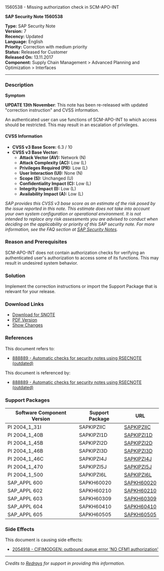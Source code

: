 1560538 - Missing authorization check in SCM-APO-INT

**SAP Security Note 1560538**

**Type:** SAP Security Note  
**Version:** 7  
**Recency:** Updated  
**Language:** English  
**Priority:** Correction with medium priority  
**Status:** Released for Customer  
**Released On:** 13.11.2017  
**Component:** Supply Chain Management > Advanced Planning and Optimization > Interfaces

---

### **Description**

**Symptom**

**UPDATE 13th November**: This note has been re-released with updated "correction instruction" and CVSS information.

An authenticated user can use functions of SCM-APO-INT to which access should be restricted. This may result in an escalation of privileges.

#### **CVSS Information**

- **CVSS v3 Base Score:** 6.3 / 10
- **CVSS v3 Base Vector:**
  - **Attack Vector (AV):** Network (N)
  - **Attack Complexity (AC):** Low (L)
  - **Privileges Required (PR):** Low (L)
  - **User Interaction (UI):** None (N)
  - **Scope (S):** Unchanged (U)
  - **Confidentiality Impact (C):** Low (L)
  - **Integrity Impact (I):** Low (L)
  - **Availability Impact (A):** Low (L)

_SAP provides this CVSS v3 base score as an estimate of the risk posed by the issue reported in this note. This estimate does not take into account your own system configuration or operational environment. It is not intended to replace any risk assessments you are advised to conduct when deciding on the applicability or priority of this SAP security note. For more information, see the FAQ section at [SAP Security Notes](https://support.sap.com/securitynotes)._

### **Reason and Prerequisites**

SCM-APO-INT does not contain authorization checks for verifying an authenticated user's authorization to access some of its functions. This may result in undesired system behavior.

### **Solution**

Implement the correction instructions or import the Support Package that is relevant for your release.

### **Download Links**

- [Download for SNOTE](https://notesdownloads.sap.com/note/0040000009253652017)
- [PDF Version](https://userapps.support.sap.com/sap/support/sfm/notes/print/0001560538?language=en-US&token=8DF9DB09F8DCD5A1EA3CD7FA7584F998)
- [Show Changes](https://me.sap.com/notesLatestChanges/0001560538/E/diff)

### **References**

This document refers to:
- [888889 - Automatic checks for security notes using RSECNOTE (outdated)](https://me.sap.com/notes/888889)

This document is referenced by:
- [888889 - Automatic checks for security notes using RSECNOTE (outdated)](https://me.sap.com/notes/888889)

### **Support Packages**

| Software Component Version | Support Package    | URL                                           |
|----------------------------|--------------------|-----------------------------------------------|
| PI 2004_1_31I              | SAPKIPZIIC         | [SAPKIPZIIC](https://me.sap.com/supportpackage/SAPKIPZIIC)         |
| PI 2004_1_40B              | SAPKIPZI1D         | [SAPKIPZI1D](https://me.sap.com/supportpackage/SAPKIPZI1D)         |
| PI 2004_1_45B              | SAPKIPZI2D         | [SAPKIPZI2D](https://me.sap.com/supportpackage/SAPKIPZI2D)         |
| PI 2004_1_46B              | SAPKIPZI3D         | [SAPKIPZI3D](https://me.sap.com/supportpackage/SAPKIPZI3D)         |
| PI 2004_1_46C              | SAPKIPZI4J         | [SAPKIPZI4J](https://me.sap.com/supportpackage/SAPKIPZI4J)         |
| PI 2004_1_470              | SAPKIPZI5J         | [SAPKIPZI5J](https://me.sap.com/supportpackage/SAPKIPZI5J)         |
| PI 2004_1_500              | SAPKIPZI6L         | [SAPKIPZI6L](https://me.sap.com/supportpackage/SAPKIPZI6L)         |
| SAP_APPL 600               | SAPKH60020         | [SAPKH60020](https://me.sap.com/supportpackage/SAPKH60020)         |
| SAP_APPL 602               | SAPKH60210         | [SAPKH60210](https://me.sap.com/supportpackage/SAPKH60210)         |
| SAP_APPL 603               | SAPKH60309         | [SAPKH60309](https://me.sap.com/supportpackage/SAPKH60309)         |
| SAP_APPL 604               | SAPKH60410         | [SAPKH60410](https://me.sap.com/supportpackage/SAPKH60410)         |
| SAP_APPL 605               | SAPKH60505         | [SAPKH60505](https://me.sap.com/supportpackage/SAPKH60505)         |

### **Side Effects**

This document is causing side effects:
- [2054918 - CIFIMODGEN: outbound queue error 'NO CFM1 authorization'](https://me.sap.com/notes/0002054918)

---

*Credits to [Redrays](https://redrays.io) for support in providing this information.*